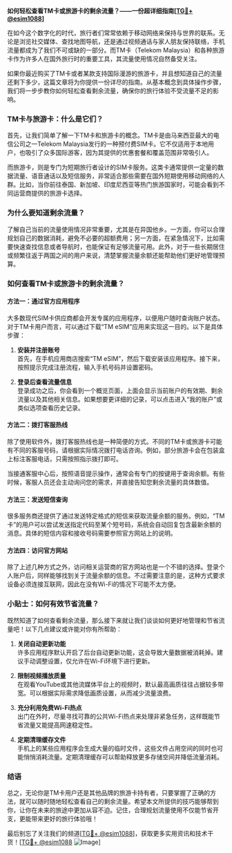 **如何轻松查看TM卡或旅游卡的剩余流量？——一份超详细指南[[TG💪+ @esim1088](https://t.me/s/esim1088)]**

在如今这个数字化的时代，旅行者们常常依赖于移动网络来保持与世界的联系。无论是浏览社交媒体、查找地图导航，还是通过视频通话与家人朋友保持联络，手机流量都成为了我们不可或缺的一部分。而TM卡（Telekom Malaysia）和各种旅游卡作为许多人在国外旅行时的重要工具，其流量使用情况自然备受关注。

如果你最近购买了TM卡或者某款支持国际漫游的旅游卡，并且想知道自己的流量还剩下多少，这篇文章将为你提供一份详尽的指南。从基本概念到具体操作步骤，我们将一步步教你如何轻松查看剩余流量，确保你的旅行体验不受流量不足的影响。

### TM卡与旅游卡：什么是它们？

首先，让我们简单了解一下TM卡和旅游卡的概念。TM卡是由马来西亚最大的电信公司之一Telekom Malaysia发行的一种预付费SIM卡。它不仅适用于本地用户，也吸引了众多国际游客，因为其提供的优惠套餐和覆盖范围非常吸引人。

而旅游卡，则是专门为短期旅行者设计的SIM卡服务。这类卡通常提供一定量的数据流量、语音通话以及短信服务，非常适合那些需要在国外短期使用移动网络的人群。比如，当你前往泰国、新加坡、印度尼西亚等热门旅游国家时，可能会看到不同运营商提供的旅游卡选择。

### 为什么要知道剩余流量？

了解自己当前的流量使用情况非常重要，尤其是在异国他乡。一方面，你可以合理规划自己的数据消耗，避免不必要的超额费用；另一方面，在紧急情况下，比如需要快速查找信息或者导航时，也能保证有足够流量可用。此外，对于一些长期居住或频繁往返于两国之间的用户来说，清楚掌握流量余额还能帮助他们更好地管理预算。

### 如何查看TM卡或旅游卡的剩余流量？

#### 方法一：通过官方应用程序

大多数现代SIM卡供应商都会开发专属的应用程序，以便用户随时查询账户状态。对于TM卡用户而言，可以通过下载“TM eSIM”应用来实现这一目的。以下是具体步骤：

1. **安装并注册账号**  
   首先，在手机应用商店搜索“TM eSIM”，然后下载安装该应用程序。接下来，按照提示完成注册流程，输入手机号码并设置密码。

2. **登录后查看流量信息**  
   登录成功之后，你会看到一个概览页面，上面会显示当前账户的有效期、剩余流量以及其他相关信息。如果想要更详细的记录，可以点击进入“我的账户”或类似选项查看历史记录。

#### 方法二：拨打客服热线

除了使用软件外，拨打客服热线也是一种简便的方式。不同的TM卡或旅游卡可能有不同的客服号码，请根据实际情况拨打电话咨询。例如，部分旅游卡会在包装盒上标注客服电话，只需按照指示拨打即可。

当接通客服中心后，按照语音提示操作，通常会有专门的按键用于查询余额。有些时候，客服人员还会主动询问您的需求，并直接告知您剩余流量的具体数值。

#### 方法三：发送短信查询

很多服务商还提供了通过发送特定格式的短信来获取流量余额的服务。例如，“TM卡”的用户可以尝试发送指定代码至某个短号码，系统会自动回复包含最新余额的消息。具体的短信内容和接收号码需要参照官方网站上的说明。

#### 方法四：访问官方网站

除了上述几种方式之外，访问相关运营商的官方网站也是一个不错的选择。登录个人账户后，同样能够找到关于流量余额的信息。不过需要注意的是，这种方式要求设备必须连接互联网，因此在没有Wi-Fi的情况下可能不太方便。

### 小贴士：如何有效节省流量？

既然知道了如何查看剩余流量，那么接下来就让我们谈谈如何更好地管理和节省流量吧！以下几点建议或许能对你有所帮助：

1. **关闭自动更新功能**  
   许多应用程序默认开启了后台自动更新功能，这会导致大量数据被消耗掉。建议手动调整设置，仅允许在Wi-Fi环境下进行更新。

2. **限制视频播放质量**  
   在观看YouTube或其他流媒体平台上的视频时，默认最高画质往往占据较多带宽。可以根据实际需求降低画质设置，从而减少流量浪费。

3. **充分利用免费Wi-Fi热点**  
   出门在外时，尽量寻找可靠的公共Wi-Fi热点来处理非紧急任务，这样既能节省流量又能提高网速稳定性。

4. **定期清理缓存文件**  
   手机上的某些应用程序会生成大量的临时文件，这些文件占用空间的同时也可能悄悄消耗流量。定期清理缓存可以帮助释放更多存储空间并降低流量消耗。

### 结语

总之，无论你是TM卡用户还是其他品牌的旅游卡持有者，只要掌握了正确的方法，就可以随时随地轻松查看自己的剩余流量。希望本文所提供的技巧能够帮到你，让你在未来的旅途中更加从容不迫。记住，合理规划流量使用不仅能节省开支，更能带来更好的旅行体验哦！

最后别忘了关注我们的频道[[TG💪+ @esim1088](https://t.me/s/esim1088)]，获取更多实用资讯和技术干货！[[TG💪+ @esim1088](https://t.me/s/esim1088) ![Image](https://i.postimg.cc/4NQfJmqS/Snipaste-2025-05-13-00-14-12.png)]